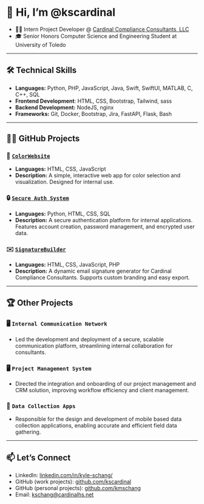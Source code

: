 
# 👋 Hi, I’m @kscardinal

- 🐦‍🔥 Intern Project Developer @ [Cardinal Compliance Consultants, LLC](https://cardinalhs.net/)
- 🎓 Senior Honors Computer Science and Engineering Student at University of Toledo

---

## 🛠️ Technical Skills

- **Languages:** Python, PHP, JavaScript, Java, Swift, SwiftUI, MATLAB, C, C++, SQL
- **Frontend Development**: HTML, CSS, Bootstrap, Tailwind, sass
- **Backend Development:** NodeJS, nginx
- **Frameworks:** Git, Docker, Bootstrap, Jira, FastAPI, Flask, Bash

---

## 🐦‍🔥 GitHub Projects

### 🎨 [`ColorWebsite`](https://github.com/kscardinal/ColorWebsite)

- **Languages:** HTML, CSS, JavaScript
- **Description:** A simple, interactive web app for color selection and visualization. Designed for internal use. 

### 🔒 [`Secure Auth System`](https://github.com/kscardinal/secure-auth-system)

- **Languages:** Python, HTML, CSS, SQL
- **Description:** A secure authentication platform for internal applications. Features account creation, password management, and encrypted user data.

### ✉️ [`SignatureBuilder`](https://github.com/kscardinal/SignatureBuilder)

- **Languages:** HTML, CSS, JavaScript, PHP
- **Description:** A dynamic email signature generator for Cardinal Compliance Consultants. Supports custom branding and easy export.

---

## 🏆 Other Projects

### 🖥️ `Internal Communication Network`

- Led the development and deployment of a secure, scalable communication platform, streamlining internal collaboration for consultants.

### 🖥️ `Project Management System`

- Directed the integration and onboarding of our project management and CRM solution, improving workflow efficiency and client management.

### 📱 `Data Collection Apps`

- Responsible for the design and development of mobile based data collection applications, enabling accurate and efficient field data gathering.

---

## 📫 Let’s Connect

- LinkedIn: [linkedin.com/in/kyle-schang/](linkedin.com/in/kyle-schang/)
- GitHub (work projects): [github.com/kscardinal](github.com/kscardinal)
- GitHub (personal projects): [github.com/kmschang](github.com/kmschang)
- Email: [kschang@cardinalhs.net](mailto:kschang@cardinalhs.net)
